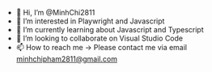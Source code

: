 - 👋 Hi, I’m @MinhChi2811
- 👀 I’m interested in Playwright and Javascript
- 🌱 I’m currently learning about Javascript and Typescript
- 💞️ I’m looking to collaborate on Visual Studio Code
- 📫 How to reach me -> Please contact me via email minhchipham2811@gmail.com

<!---
MinhChi2811/MinhChi2811 is a ✨ special ✨ repository because its `README.md` (this file) appears on your GitHub profile.
You can click the Preview link to take a look at your changes.
--->
